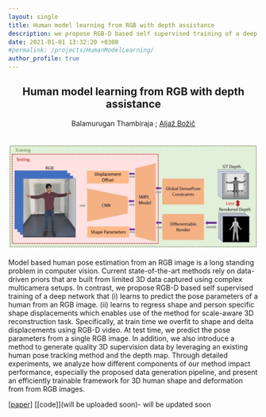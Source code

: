 ```yaml
---
layout: single
title: Human model learning from RGB with depth assistance
description: we propose RGB-D based self supervised training of a deep network that (i) learns to predict the pose parameters of a human from an RGB image. (ii) learns to regress shape and person specific shape displacements which enables use of the method for scale-aware 3D reconstruction task. Specifically, at train time we overfit to shape and delta displacements using RGB-D video. At test time, we predict the pose parameters from a single RGB image. In addition, we also introduce a method to generate quality 3D supervision data by leveraging an existing human pose tracking method and the depth map.
date: 2021-01-01 13:32:20 +0300
#permalink: /projects/HumanModelLearning/
author_profile: true
---
```

<style>
h2 {text-align: center;}
</style>

<h2> Human model learning from RGB with depth assistance </h2>
<center>Balamurugan Thambiraja ;  <a href="http://www.niessnerlab.org/members/aljaz_bozic/profile.html" style="text-align:center">Aljaž Božič</a> </center>
<br>

![HML_Teaser](/images/HML_teaser.jpg)

Model based human pose estimation from an RGB image is a long standing problem in computer vision. Current state-of-the-art methods rely on data-driven priors that are built from limited 3D data captured using complex multicamera setups. In contrast, we propose RGB-D based self supervised training of a deep network that (i) learns to predict the pose parameters of a human from an RGB image. (ii) learns to regress shape and person specific shape displacements which enables use of the method for scale-aware 3D reconstruction task. Specifically, at train time we overfit to shape and delta displacements using RGB-D video. At test time, we predict the pose parameters from a single RGB image. In addition, we also introduce a method to generate quality 3D supervision data by leveraging an existing human pose tracking method and the depth map. Through detailed experiments, we analyze how different components of our method impact performance, especially the proposed data generation pipeline, and present an efficiently trainable framework for 3D human shape and deformation from from RGB images.



[[paper]](/pdfs/HML.pdf) [[code]](will be uploaded soon)- will be updated soon
